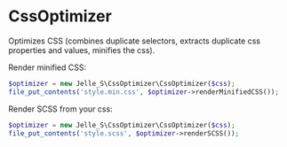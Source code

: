 # CssOptimizer
Optimizes CSS (combines duplicate selectors, extracts duplicate css properties and values, minifies the css).

Render minified CSS:
```php
$optimizer = new Jelle_S\CssOptimizer\CssOptimizer($css);
file_put_contents('style.min.css', $optimizer->renderMinifiedCSS());
```
Render SCSS from your css:
```php
$optimizer = new Jelle_S\CssOptimizer\CssOptimizer($css);
file_put_contents('style.scss', $optimizer->renderSCSS());
```

